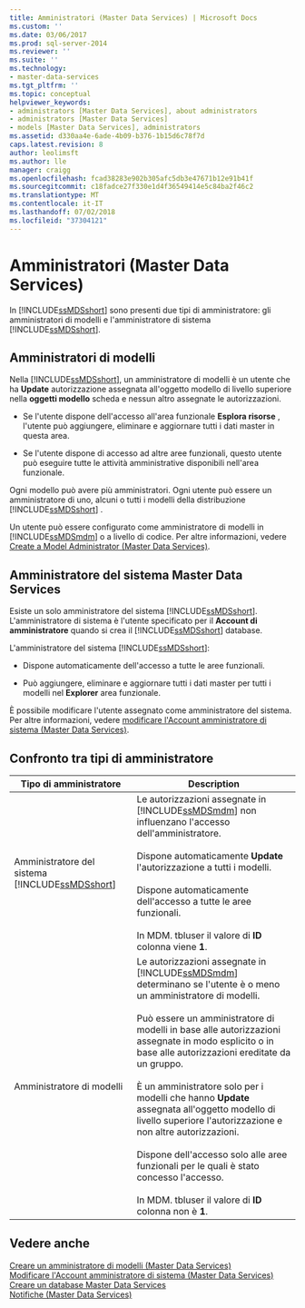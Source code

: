 ```yaml
---
title: Amministratori (Master Data Services) | Microsoft Docs
ms.custom: ''
ms.date: 03/06/2017
ms.prod: sql-server-2014
ms.reviewer: ''
ms.suite: ''
ms.technology:
- master-data-services
ms.tgt_pltfrm: ''
ms.topic: conceptual
helpviewer_keywords:
- administrators [Master Data Services], about administrators
- administrators [Master Data Services]
- models [Master Data Services], administrators
ms.assetid: d330aa4e-6ade-4b09-b376-1b15d6c78f7d
caps.latest.revision: 8
author: leolimsft
ms.author: lle
manager: craigg
ms.openlocfilehash: fcad38283e902b305afc5db3e47671b12e91b41f
ms.sourcegitcommit: c18fadce27f330e1d4f36549414e5c84ba2f46c2
ms.translationtype: MT
ms.contentlocale: it-IT
ms.lasthandoff: 07/02/2018
ms.locfileid: "37304121"
---
```

# <a name="administrators-master-data-services"></a>Amministratori (Master Data Services)
  In [!INCLUDE[ssMDSshort](../includes/ssmdsshort-md.md)] sono presenti due tipi di amministratore: gli amministratori di modelli e l'amministratore di sistema [!INCLUDE[ssMDSshort](../includes/ssmdsshort-md.md)].  
  
## <a name="model-administrators"></a>Amministratori di modelli  
 Nella [!INCLUDE[ssMDSshort](../includes/ssmdsshort-md.md)], un amministratore di modelli è un utente che ha **Update** autorizzazione assegnata all'oggetto modello di livello superiore nella **oggetti modello** scheda e nessun altro assegnate le autorizzazioni.  
  
-   Se l'utente dispone dell'accesso all'area funzionale **Esplora risorse** , l'utente può aggiungere, eliminare e aggiornare tutti i dati master in questa area.  
  
-   Se l'utente dispone di accesso ad altre aree funzionali, questo utente può eseguire tutte le attività amministrative disponibili nell'area funzionale.  
  
 Ogni modello può avere più amministratori. Ogni utente può essere un amministratore di uno, alcuni o tutti i modelli della distribuzione [!INCLUDE[ssMDSshort](../includes/ssmdsshort-md.md)] .  
  
 Un utente può essere configurato come amministratore di modelli in [!INCLUDE[ssMDSmdm](../includes/ssmdsmdm-md.md)] o a livello di codice. Per altre informazioni, vedere [Create a Model Administrator &#40;Master Data Services&#41;](create-a-model-administrator-master-data-services.md).  
  
## <a name="master-data-services-system-administrator"></a>Amministratore del sistema Master Data Services  
 Esiste un solo amministratore del sistema [!INCLUDE[ssMDSshort](../includes/ssmdsshort-md.md)]. L'amministratore di sistema è l'utente specificato per il **Account di amministratore** quando si crea il [!INCLUDE[ssMDSshort](../includes/ssmdsshort-md.md)] database.  
  
 L'amministratore del sistema [!INCLUDE[ssMDSshort](../includes/ssmdsshort-md.md)]:  
  
-   Dispone automaticamente dell'accesso a tutte le aree funzionali.  
  
-   Può aggiungere, eliminare e aggiornare tutti i dati master per tutti i modelli nel **Explorer** area funzionale.  
  
 È possibile modificare l'utente assegnato come amministratore del sistema. Per altre informazioni, vedere [modificare l'Account amministratore di sistema &#40;Master Data Services&#41;](../../2014/master-data-services/change-the-system-administrator-account-master-data-services.md).  
  
## <a name="comparing-administrator-types"></a>Confronto tra tipi di amministratore  
  
|Tipo di amministratore|Description|  
|------------------------|-----------------|  
|Amministratore del sistema [!INCLUDE[ssMDSshort](../includes/ssmdsshort-md.md)]|Le autorizzazioni assegnate in [!INCLUDE[ssMDSmdm](../includes/ssmdsmdm-md.md)] non influenzano l'accesso dell'amministratore.<br /><br /> Dispone automaticamente **Update** l'autorizzazione a tutti i modelli.<br /><br /> Dispone automaticamente dell'accesso a tutte le aree funzionali.<br /><br /> In MDM. tbluser il valore di **ID** colonna viene **1**.|  
|Amministratore di modelli|Le autorizzazioni assegnate in [!INCLUDE[ssMDSmdm](../includes/ssmdsmdm-md.md)] determinano se l'utente è o meno un amministratore di modelli.<br /><br /> Può essere un amministratore di modelli in base alle autorizzazioni assegnate in modo esplicito o in base alle autorizzazioni ereditate da un gruppo.<br /><br /> È un amministratore solo per i modelli che hanno **Update** assegnata all'oggetto modello di livello superiore l'autorizzazione e non altre autorizzazioni.<br /><br /> Dispone dell'accesso solo alle aree funzionali per le quali è stato concesso l'accesso.<br /><br /> In MDM. tbluser il valore di **ID** colonna non è **1**.|  
  
## <a name="see-also"></a>Vedere anche  
 [Creare un amministratore di modelli &#40;Master Data Services&#41;](create-a-model-administrator-master-data-services.md)   
 [Modificare l'Account amministratore di sistema &#40;Master Data Services&#41;](../../2014/master-data-services/change-the-system-administrator-account-master-data-services.md)   
 [Creare un database Master Data Services](install-windows/create-a-master-data-services-database.md)   
 [Notifiche &#40;Master Data Services&#41;](../../2014/master-data-services/notifications-master-data-services.md)  
  
  
